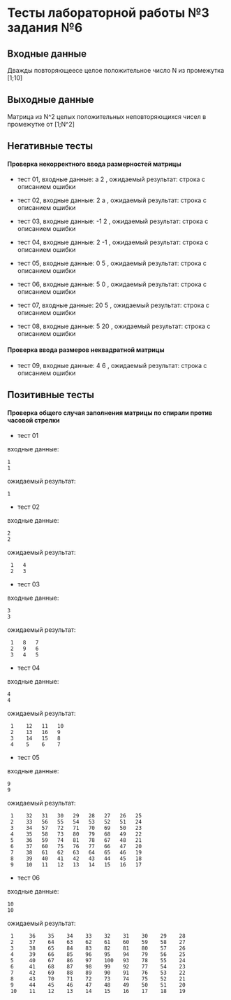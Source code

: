 # Тесты лабораторной работы №3 задания №6

## Входные данные 

Дважды повторяющеесе целое положительное число N из промежутка [1;10]

## Выходные данные 

Матрица из N^2 целых положительных неповторяющихся чисел в промежутке от [1;N^2] 

## Негативные тесты 

#### Проверка некорректного ввода размерностей матрицы

- тест 01, входные данные: a 2 , ожидаемый результат: строка с описанием ошибки

- тест 02, входные данные: 2 a , ожидаемый результат: строка с описанием ошибки

- тест 03, входные данные: -1 2 , ожидаемый результат: строка с описанием ошибки

- тест 04, входные данные: 2 -1 , ожидаемый результат: строка с описанием ошибки

- тест 05, входные данные: 0 5 , ожидаемый результат: строка с описанием ошибки

- тест 06, входные данные: 5 0 , ожидаемый результат: строка с описанием ошибки

- тест 07, входные данные: 20 5 , ожидаемый результат: строка с описанием ошибки

- тест 08, входные данные: 5 20 , ожидаемый результат: строка с описанием ошибки

#### Проверка ввода размеров неквадратной матрицы

- тест 09, входные данные: 4 6 , ожидаемый результат: строка с описанием ошибки

## Позитивные тесты

#### Проверка общего случая заполнения матрицы по спирали против часовой стрелки

- тест 01

входные данные: 
```
1
1
```
ожидаемый результат:
```
1
```

- тест 02

входные данные: 
```
2
2
```
ожидаемый результат:
```
 1   4
 2   3
```

- тест 03

входные данные: 
```
3
3
```
ожидаемый результат:
```
 1   8   7
 2   9   6
 3   4   5
```

- тест 04

входные данные: 
```
4
4
```
ожидаемый результат:
```
 1    12   11   10
 2    13   16   9
 3    14   15   8
 4    5    6    7
```

- тест 05

входные данные: 
```
9
9
```
ожидаемый результат:
```
 1    32   31   30   29   28   27   26   25
 2    33   56   55   54   53   52   51   24
 3    34   57   72   71   70   69   50   23
 4    35   58   73   80   79   68   49   22
 5    36   59   74   81   78   67   48   21
 6    37   60   75   76   77   66   47   20
 7    38   61   62   63   64   65   46   19
 8    39   40   41   42   43   44   45   18
 9    10   11   12   13   14   15   16   17
```

- тест 06

входные данные: 
```
10
10
```
ожидаемый результат:
```
 1     36    35    34    33    32    31    30    29    28
 2     37    64    63    62    61    60    59    58    27
 3     38    65    84    83    82    81    80    57    26
 4     39    66    85    96    95    94    79    56    25
 5     40    67    86    97    100   93    78    55    24
 6     41    68    87    98    99    92    77    54    23
 7     42    69    88    89    90    91    76    53    22
 8     43    70    71    72    73    74    75    52    21
 9     44    45    46    47    48    49    50    51    20
 10    11    12    13    14    15    16    17    18    19
```